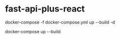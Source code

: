 # fast-api-plus-react

docker-compose -f docker-compose.yml up --build -d

docker-compose up --build